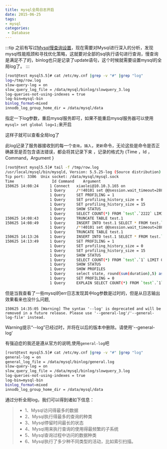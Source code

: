 ```yaml
---
title: mysql全局日志开启
date: 2015-06-25
tags:
- mysql
categories:
 - Database
---
```



:::tip 
之前有写过[Mysql慢查询设置][1]，现在需要对Mysql进行深入的分析，发现mysql性能瓶颈和寻找优化策略，这就要对全部的sql执行语句进行查询，慢查询是满足不了的，binlog也只是记录了update语句，这个时候就需要设置mysql的全局log了。
:::


<!-- more -->

```bash
[root@test mysql5.5]# cat /etc/my.cnf |grep -v "#" |grep "log"
log=/tmp/row.log
slow-query-log = on
slow_query_log_file = /data/mysql/binlog/slowquery_3.log
log-queries-not-using-indexes = true
log-bin=mysql-bin
binlog_format=mixed
innodb_log_group_home_dir = /data/mysql/data
```

指定一下log参数，重启mysql服务即可，如果不能重启mysql服务器可以使用`mysql> set global log=1;`来开启

这样子就可以查看全局log了

此log记录了服务器接收到的每一个`查询`，`插入`，`更新`命令，无论这些是命令是否正确甚至是否包含语法错误，都会将其记录下来 ，记录的格式为 {Time ，Id ，Command，Argument }

```bash
[root@test mysql5.5]# tail -f /tmp/row.log
/usr/local/mysql/bin/mysqld, Version: 5.5.25-log (Source distribution). started with:
Tcp port: 3306  Unix socket: /data/mysql/mysql.sock
Time                 Id Command    Argument
150625 14:08:24     1 Connect   xiaolei@10.10.3.165 on
                    1 Query     /*!40101 set @@session.wait_timeout=28800 */
                    1 Query     SET PROFILING = 1
                    1 Query     SET profiling_history_size = 0
                    1 Query     SET profiling_history_size = 15
                    1 Query     SHOW STATUS
                    1 Query     SELECT COUNT(*) FROM `test`.`2222` LIMIT 0, 1000
150625 14:08:43     1 Query     TRUNCATE TABLE test.1
150625 14:08:49     1 Query     INSERT INTO test.1 SELECT * FROM test.`gc_1_17500`
                    1 Query     /*!40101 set @@session.wait_timeout=28800 */
                    1 Query     TRUNCATE TABLE test.1
150625 14:13:26     1 Query     INSERT INTO test.1 SELECT * FROM test.`gc_1_17500`
150625 14:13:49     1 Query     SET PROFILING = 1
                    1 Query     SET profiling_history_size = 0
                    1 Query     SET profiling_history_size = 15
                    1 Query     SHOW STATUS
                    1 Query     SELECT COUNT(*) FROM `test`.`1` LIMIT 0, 1000
                    1 Query     SHOW STATUS
                    1 Query     SHOW PROFILES
                    1 Query     select state, round(sum(duration),5) as `duration (summed) in sec` from information_schema.profiling where query_id = 4 group by state order by `duration (summed) in sec` desc
                    1 Query     SET PROFILING = 0
                    1 Query     EXPLAIN SELECT COUNT(*) FROM `test`.`1` LIMIT 0, 1000
```

但是当我查看了一些mysql的err日志发现其中log参数是过时的，但是从日志输出效果看来也没什么问题,

	150625 14:35:05 [Warning] The syntax '--log' is deprecated and will be removed in a future release. Please use '--general-log'/'--general-log-file' instead.

Warning提示“--log”已经过时，并将在以后的版本中删除。请使用'--general-log'

有强迫症的我还是遵从官方的说明,使用`general-log`吧

```bash
[root@test mysql5.5]# cat /etc/my.cnf |grep -v "#" |grep "log"
general-log = on
general_log_file = /data/mysql/binlog/general.log
slow-query-log = on
slow_query_log_file = /data/mysql/binlog/slowquery_3.log
log-queries-not-using-indexes = true
log-bin=mysql-bin
binlog_format=mixed
innodb_log_group_home_dir = /data/mysql/data
```

通过分析全局log，我们可以得到诸如下信息：
> *  1、Mysql访问得最多的数据
> *  2、Mysql执行得最多的查询的种类
> *  3、Mysql停留时间最长的状态
> *  4、Mysql用来执行查询的使用得最频繁的子系统
> *  5、Mysql查询过程中访问的数据种类
> *  6、Mysql执行了多少种不同类型的活动，比如索引扫描。

[1]: http://linux48.com/archives/74/

